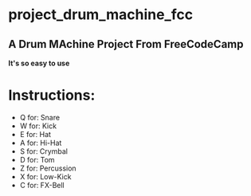 # project_drum_machine_fcc
## A Drum MAchine Project From FreeCodeCamp

__It's so easy to use__

# Instructions:

* Q for: Snare
* W for: Kick
* E for: Hat
* A for: Hi-Hat
* S for: Crymbal
* D for: Tom
* Z for: Percussion
* X for: Low-Kick
* C for: FX-Bell